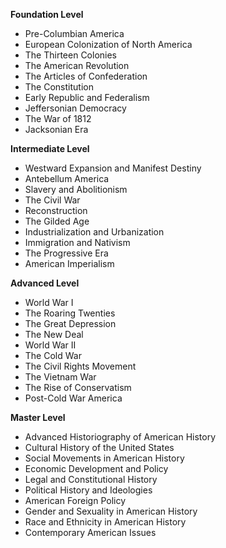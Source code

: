 **Foundation Level**

*   Pre-Columbian America
*   European Colonization of North America
*   The Thirteen Colonies
*   The American Revolution
*   The Articles of Confederation
*   The Constitution
*   Early Republic and Federalism
*   Jeffersonian Democracy
*   The War of 1812
*   Jacksonian Era

**Intermediate Level**

*   Westward Expansion and Manifest Destiny
*   Antebellum America
*   Slavery and Abolitionism
*   The Civil War
*   Reconstruction
*   The Gilded Age
*   Industrialization and Urbanization
*   Immigration and Nativism
*   The Progressive Era
*   American Imperialism

**Advanced Level**

*   World War I
*   The Roaring Twenties
*   The Great Depression
*   The New Deal
*   World War II
*   The Cold War
*   The Civil Rights Movement
*   The Vietnam War
*   The Rise of Conservatism
*   Post-Cold War America

**Master Level**

*   Advanced Historiography of American History
*   Cultural History of the United States
*   Social Movements in American History
*   Economic Development and Policy
*   Legal and Constitutional History
*   Political History and Ideologies
*   American Foreign Policy
*   Gender and Sexuality in American History
*   Race and Ethnicity in American History
*   Contemporary American Issues

